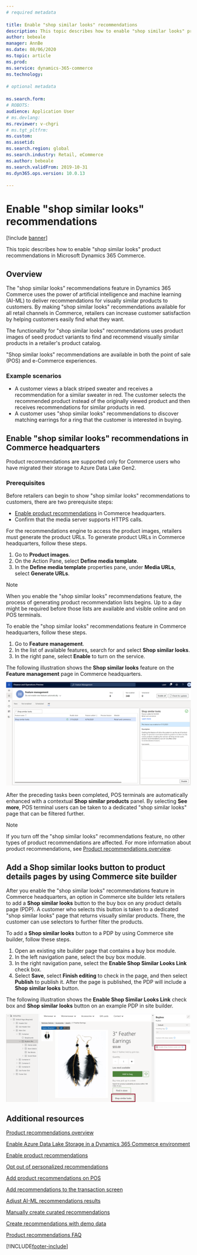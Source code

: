 ```yaml
---
# required metadata

title: Enable "shop similar looks" recommendations
description: This topic describes how to enable "shop similar looks" product recommendations in Microsoft Dynamics 365 Commerce.
author: bebeale
manager: AnnBe
ms.date: 08/06/2020
ms.topic: article
ms.prod: 
ms.service: dynamics-365-commerce
ms.technology: 

# optional metadata

ms.search.form: 
# ROBOTS: 
audience: Application User
# ms.devlang: 
ms.reviewer: v-chgri
# ms.tgt_pltfrm: 
ms.custom: 
ms.assetid: 
ms.search.region: global
ms.search.industry: Retail, eCommerce
ms.author: bebeale
ms.search.validFrom: 2019-10-31
ms.dyn365.ops.version: 10.0.13

---
```


# Enable "shop similar looks" recommendations

[!include [banner](includes/banner.md)]

This topic describes how to enable "shop similar looks" product recommendations in Microsoft Dynamics 365 Commerce.

## Overview

The "shop similar looks" recommendations feature in Dynamics 365 Commerce uses the power of artificial intelligence and machine learning (AI-ML) to deliver recommendations for visually similar products to customers. By making "shop similar looks" recommendations available for all retail channels in Commerce, retailers can increase customer satisfaction by helping customers easily find what they want.

The functionality for "shop similar looks" recommendations uses product images of seed product variants to find and recommend visually similar products in a retailer's product catalog. 

"Shop similar looks" recommendations are available in both the point of sale (POS) and e-Commerce experiences.

### Example scenarios

- A customer views a black striped sweater and receives a recommendation for a similar sweater in red. The customer selects the recommended product instead of the originally viewed product and then receives recommendations for similar products in red. 
- A customer uses "shop similar looks" recommendations to discover matching earrings for a ring that the customer is interested in buying.

## Enable "shop similar looks" recommendations in Commerce headquarters

Product recommendations are supported only for Commerce users who have migrated their storage to Azure Data Lake Gen2.

### Prerequisites

Before retailers can begin to show "shop similar looks" recommendations to customers, there are two prerequisite steps:

- [Enable product recommendations](enable-product-recommendations.md) in Commerce headquarters.
- Confirm that the media server supports HTTPS calls.

For the recommendations engine to access the product images, retailers must generate the product URLs. To generate product URLs in Commerce headquarters, follow these steps.

1. Go to **Product images**.
1. On the Action Pane, select **Define media template**.
1. In the **Define media template** properties pane, under **Media URLs**, select **Generate URLs**.

> [!NOTE]
> When you enable the "shop similar looks" recommendations feature, the process of generating product recommendation lists begins. Up to a day might be required before those lists are available and visible online and on POS terminals.

To enable the "shop similar looks" recommendations feature in Commerce headquarters, follow these steps.

1. Go to **Feature management**.
1. In the list of available features, search for and select **Shop similar looks**.
1. In the right pane, select **Enable** to turn on the service.

The following illustration shows the **Shop similar looks** feature on the **Feature management** page in Commerce headquarters.

![The Shop similar looks feature on the Feature management page in Commerce headquarters](./media/enableshopsimilarlooks.png)

After the preceding tasks been completed, POS terminals are automatically enhanced with a contextual **Shop similar products** panel. By selecting **See more**, POS terminal users can be taken to a dedicated "shop similar looks" page that can be filtered further.

> [!NOTE]
> If you turn off the "shop similar looks" recommendations feature, no other types of product recommendations are affected. For more information about product recommendations, see [Product recommendations overview](product-recommendations.md).

## Add a Shop similar looks button to product details pages by using Commerce site builder

After you enable the "shop similar looks" recommendations feature in Commerce headquarters, an option in Commerce site builder lets retailers to add a **Shop similar looks** button to the buy box on any product details page (PDP). A customer who selects this button is taken to a dedicated "shop similar looks" page that returns visually similar products. There, the customer can use selectors to further filter the products.

To add a **Shop similar looks** button to a PDP by using Commerce site builder, follow these steps.

1. Open an existing site builder page that contains a buy box module.
1. In the left navigation pane, select the buy box module.
1. In the right navigation pane, select the **Enable Shop Similar Looks Link** check box.
1. Select **Save**, select **Finish editing** to check in the page, and then select **Publish** to publish it. After the page is published, the PDP will include a **Shop similar looks** button.

The following illustration shows the **Enable Shop Similar Looks Link** check box and **Shop similar looks** button on an example PDP in site builder.

![Enable Shop Similar Looks Link check box and Shop similar looks button on a PDP in site builder](./media/SSLecomtooling.png)

## Additional resources

[Product recommendations overview](product-recommendations.md)

[Enable Azure Data Lake Storage in a Dynamics 365 Commerce environment](enable-adls-environment.md)

[Enable product recommendations](enable-product-recommendations.md)

[Opt out of personalized recommendations](personalization-gdpr.md)

[Add product recommendations on POS](product.md)

[Add recommendations to the transaction screen](add-recommendations-control-pos-screen.md)

[Adjust AI-ML recommendations results](modify-product-recommendation-results.md)

[Manually create curated recommendations](create-editorial-recommendation-lists.md)

[Create recommendations with demo data](product-recommendations-demo-data.md)

[Product recommendations FAQ](faq-recommendations.md)


[!INCLUDE[footer-include](../includes/footer-banner.md)]